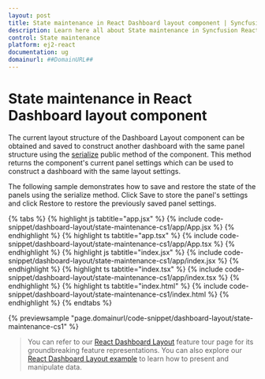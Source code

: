 ```yaml
---
layout: post
title: State maintenance in React Dashboard layout component | Syncfusion
description: Learn here all about State maintenance in Syncfusion React Dashboard layout component of Syncfusion Essential JS 2 and more.
control: State maintenance 
platform: ej2-react
documentation: ug
domainurl: ##DomainURL##
---
```


# State maintenance in React Dashboard layout component

The current layout structure of the Dashboard Layout component can be obtained and saved to construct another dashboard with the same panel structure using the [serialize](https://ej2.syncfusion.com/react/documentation/api/dashboard-layout/#serialize) public method of the component. This method returns the component's current panel settings which can be used to construct a dashboard with the same layout settings.

The following sample demonstrates how to save and restore the state of the panels using the serialize method. Click Save to store the panel's settings and click Restore to restore the previously saved panel settings.

{% tabs %}
{% highlight js tabtitle="app.jsx" %}
{% include code-snippet/dashboard-layout/state-maintenance-cs1/app/App.jsx %}
{% endhighlight %}
{% highlight ts tabtitle="app.tsx" %}
{% include code-snippet/dashboard-layout/state-maintenance-cs1/app/App.tsx %}
{% endhighlight %}
{% highlight js tabtitle="index.jsx" %}
{% include code-snippet/dashboard-layout/state-maintenance-cs1/app/index.jsx %}
{% endhighlight %}
{% highlight ts tabtitle="index.tsx" %}
{% include code-snippet/dashboard-layout/state-maintenance-cs1/app/index.tsx %}
{% endhighlight %}
{% highlight ts tabtitle="index.html" %}
{% include code-snippet/dashboard-layout/state-maintenance-cs1/index.html %}
{% endhighlight %}
{% endtabs %}

 {% previewsample "page.domainurl/code-snippet/dashboard-layout/state-maintenance-cs1" %}

> You can refer to our [React Dashboard Layout](https://www.syncfusion.com/react-ui-components/react-dashboard-layout) feature tour page for its groundbreaking feature representations. You can also explore our [React Dashboard Layout example](https://ej2.syncfusion.com/react/demos/#/material/dashboard-layout/default) to learn how to present and manipulate data.